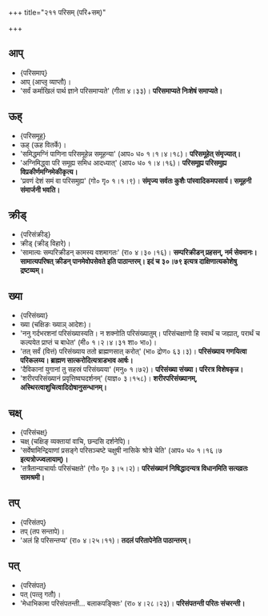 +++
title="२११ परिसम् (परि+सम्)"

+++

## आप्
- {परिसमाप्}
- आप् (आप्लृ व्याप्तौ)।
- 'सर्वं कर्माखिलं पार्थ ज्ञाने परिसमाप्यते' (गीता ४।३३)। **परिसमाप्यते निःशेषं समाप्यते।**

## ऊह्
- {परिसमूह्}
- ऊह् (ऊह वितर्के)।
- 'समिद्धमग्निं पाणिना परिसमूहेन्न समूहन्या' (आप० ध० १।१।४।१८)। **परिसमूहेत् संमृज्यात्।**
- 'अग्निमिद्ध्वा परि समूह्य समिध आदध्यात्' (आप० ध० १।४।१६)। **परिसमूह्य परिसमुह्य विप्रकीर्णमग्निमेकीकृत्य।**
- 'प्रवणं देशं समं वा परिसमुह्य' (गो० गृ० १।१।९)। **संमृज्य सर्वतः कुशैः पांस्वादिकमपसार्य। समूहनी संमार्जनी भवति।**

## क्रीड्
- {परिसंक्रीड्}
- क्रीड् (क्रीड् विहारे)।
- 'सामात्यः सम्परिक्रीडन् कामस्य वशमागतः' (रा० ४।३०।१६)। **सम्परिक्रीडन् प्रहसन्, नर्म सेवमानः। सामात्यपरिषत् क्रीडन् पानमेवोपसेवते इति पाठान्तरम्। इदं च ३०।७९ इत्यत्र दाक्षिणात्यकोशेषु द्रष्टव्यम्।**

## ख्या
- {परिसंख्या}
- ख्या (चक्षिङः ख्याञ् आदेशः)।
- 'ननु गर्दभरशनां परिसंख्यास्यति। न शक्नोति परिसंख्यातुम्। परिसंचक्षाणो हि स्वार्थं च जह्यात्, परार्थं च कल्पयेत प्राप्तं च बाधेत' (मी० १।२।४।३१ शा० भा०)।
- 'तत् सर्वं (वित्तं) परिसंख्याय ततो ब्राह्मणसात् करोत्' (भा० द्रोण० ६३।३)। **परिसंख्याय गणयित्वा परिकलय्य। ब्राह्मण सात्करोदित्यत्राडभाव आर्षः।**
- 'दैविकानां युगानां तु सहस्रं परिसंख्यया' (मनु० १।७२)। **परिसंख्या संख्या। परिरत्र विशेषकृन्न।**
- 'शरीरपरिसंख्यानं प्रवृत्तिष्वघदर्शनम्' (याज्ञ० ३।१५८)। **शरीरपरिसंख्यानम्, अस्थिरत्वाशुचित्वादिदोषानुसन्धानम्।**

## चक्ष्
- {परिसंचक्ष्}
- चक्ष् (चक्षिङ् व्यक्तायां वाचि, छन्दसि दर्शनेपि)।
- 'सर्वेषामिन्द्रियाणां प्रसङ्गे परिसञ्चष्टे चक्षुषी नासिके श्रोत्रे चेति' (आप० ध० १।१६।७ **इत्यत्रोज्ज्वलायाम्)।**
- 'तत्रैतान्याचार्याः परिसंचक्षते' (गो० गृ० ३।५।२)। **परिसंख्यानं निषिद्धादन्यत्र विधानमिति सत्यव्रतः सामश्रमी।**

## तप्
- {परिसंतप्}
- तप् (तप सन्तापे)।
- 'अलं हि परिसन्तप्य' (रा० ४।२५।११)। **तदलं परितापेनेति पाठान्तरम्।**  

## पत्
- {परिसंपत्}
- पत् (पत्लृ गतौ)।
- 'मेधाभिकामा परिसंपतन्ती… बलाकपङ्क्तिः' (रा० ४।२८।२३)। **परिसंपतन्ती परितः संचरन्ती।**
